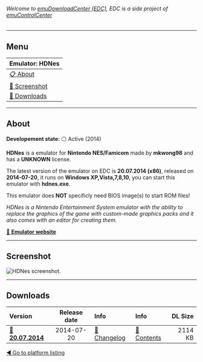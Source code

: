 ###### Welcome to [emuDownloadCenter (EDC)](https://github.com/PhoenixInteractiveNL/emuDownloadCenter/wiki/), EDC is a side project of [emuControlCenter](https://github.com/PhoenixInteractiveNL/emuControlCenter/wiki/)
***
## Menu
| **Emulator: HDNes** |
|:---------|
| [:clipboard: About](#about) |
| [:sunrise: Screenshot](#screenshot) |
| [:floppy_disk: Downloads](#downloads) |
***
## About
**Developement state:** :white_circle: Active (2014)

**HDNes** is a emulator for **Nintendo NES/Famicom** made by **mkwong98** and has a **UNKNOWN** license.

The latest version of the emulator on EDC is **20.07.2014 (x86)**, released on **2014-07-20**, it runs on **Windows XP,Vista,7,8,10**, you can start this emulator with **hdnes.exe**.

This emulator does **NOT** specificly need BIOS image(s) to start ROM files!

_HDNes is a Nintendo Entertainment System emulator with the ability to replace the graphics of the game with custom-made graphics packs and it also comes with an editor for creating them._

[:link: **Emulator website**](http://forums.nesdev.com/viewtopic.php?f=3&t=9935)
***
## Screenshot
![](https://raw.githubusercontent.com/PhoenixInteractiveNL/emuDownloadCenter/master/hooks/hdnes/screen.jpg "HDNes screenshot.")
***
## Downloads
| Version  | Release date  | Info       | Info       | DL Size    |
|:---------|:-------------:|:-----------|:-----------|-----------:|
| [:floppy_disk: **20.07.2014**](https://github.com/PhoenixInteractiveNL/edc-repo0004/raw/master/hdnes/20.07.2014.7z) | 2014-07-20 | [:page_facing_up: Changelog](https://github.com/PhoenixInteractiveNL/edc-repo0004/blob/master/hdnes/20.07.2014_changelog.txt) | [:mag_right: Contents](https://github.com/PhoenixInteractiveNL/edc-repo0004/blob/master/hdnes/20.07.2014_contents.txt) | 2114 KB |

[:arrow_backward: Go to platform listing](https://github.com/PhoenixInteractiveNL/emuDownloadCenter/wiki/EDC-Platform-List)
